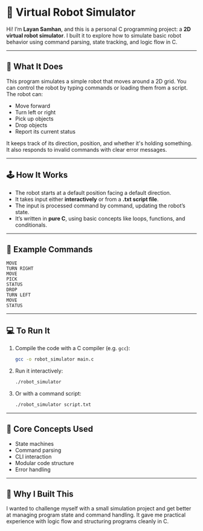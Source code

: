 # 🤖 Virtual Robot Simulator

Hi! I’m **Layan Samhan**, and this is a personal C programming project: a **2D virtual robot simulator**. I built it to explore how to simulate basic robot behavior using command parsing, state tracking, and logic flow in C.

---

## 🧠 What It Does

This program simulates a simple robot that moves around a 2D grid. You can control the robot by typing commands or loading them from a script. The robot can:

* Move forward
* Turn left or right
* Pick up objects
* Drop objects
* Report its current status

It keeps track of its direction, position, and whether it's holding something. It also responds to invalid commands with clear error messages.

---

## 🕹️ How It Works

* The robot starts at a default position facing a default direction.
* It takes input either **interactively** or from a **.txt script file**.
* The input is processed command by command, updating the robot’s state.
* It’s written in **pure C**, using basic concepts like loops, functions, and conditionals.

---

## 🧪 Example Commands

```
MOVE
TURN RIGHT
MOVE
PICK
STATUS
DROP
TURN LEFT
MOVE
STATUS
```

---

## 💻 To Run It

1. Compile the code with a C compiler (e.g. `gcc`):

   ```bash
   gcc -o robot_simulator main.c
   ```
2. Run it interactively:

   ```bash
   ./robot_simulator
   ```
3. Or with a command script:

   ```bash
   ./robot_simulator script.txt
   ```

---

## 🧱 Core Concepts Used

* State machines
* Command parsing
* CLI interaction
* Modular code structure
* Error handling

---

## 🎯 Why I Built This

I wanted to challenge myself with a small simulation project and get better at managing program state and command handling. It gave me practical experience with logic flow and structuring programs cleanly in C.
